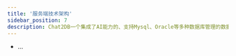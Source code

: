 ```yaml
---
title: '服务端技术架构'
sidebar_position: 7
description: Chat2DB一个集成了AI能力的、支持Mysql、Oracle等多种数据库管理的数据库客户端工具
---
```


- ...